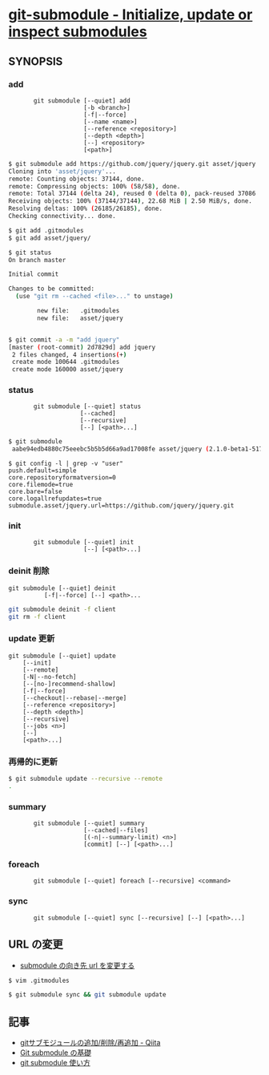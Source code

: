 # [git-submodule - Initialize, update or inspect submodules](https://git-scm.com/docs/git-submodule)

## SYNOPSIS

### add

~~~
       git submodule [--quiet] add
       				 [-b <branch>]
       				 [-f|--force]
       				 [--name <name>]
                     [--reference <repository>]
                     [--depth <depth>]
                     [--] <repository>
                     [<path>]
~~~

~~~bash
$ git submodule add https://github.com/jquery/jquery.git asset/jquery
Cloning into 'asset/jquery'...
remote: Counting objects: 37144, done.
remote: Compressing objects: 100% (58/58), done.
remote: Total 37144 (delta 24), reused 0 (delta 0), pack-reused 37086
Receiving objects: 100% (37144/37144), 22.68 MiB | 2.50 MiB/s, done.
Resolving deltas: 100% (26185/26185), done.
Checking connectivity... done.

$ git add .gitmodules
$ git add asset/jquery/

$ git status
On branch master

Initial commit

Changes to be committed:
  (use "git rm --cached <file>..." to unstage)

        new file:   .gitmodules
        new file:   asset/jquery


$ git commit -a -m "add jquery"
[master (root-commit) 2d7829d] add jquery
 2 files changed, 4 insertions(+)
 create mode 100644 .gitmodules
 create mode 160000 asset/jquery

~~~

### status

~~~                     
       git submodule [--quiet] status
       			    [--cached]
       			    [--recursive]
       			    [--] [<path>...]
~~~

~~~bash
$ git submodule
 aabe94edb4880c75eeebc5b5b5d66a9ad17008fe asset/jquery (2.1.0-beta1-517-gaabe94e)
~~~

~~~
$ git config -l | grep -v "user"
push.default=simple
core.repositoryformatversion=0
core.filemode=true
core.bare=false
core.logallrefupdates=true
submodule.asset/jquery.url=https://github.com/jquery/jquery.git
~~~


### init

~~~       			    
       git submodule [--quiet] init
       				 [--] [<path>...]
~~~

### deinit  削除

~~~
git submodule [--quiet] deinit
          [-f|--force] [--] <path>...
~~~

~~~bash
git submodule deinit -f client
git rm -f client
~~~

### update 更新

~~~man
git submodule [--quiet] update
    [--init]
    [--remote]
    [-N|--no-fetch]
    [--[no-]recommend-shallow]
    [-f|--force]
    [--checkout|--rebase|--merge]
    [--reference <repository>]
    [--depth <depth>]
    [--recursive]
    [--jobs <n>]
    [--]
    [<path>...]
~~~

### 再帰的に更新

~~~bash
$ git submodule update --recursive --remote
.
~~~

### summary

~~~                     
       git submodule [--quiet] summary
       				 [--cached|--files]
       				 [(-n|--summary-limit) <n>]
                     [commit] [--] [<path>...]
~~~

###  foreach

~~~                     
       git submodule [--quiet] foreach [--recursive] <command>
~~~

### sync

~~~       
       git submodule [--quiet] sync [--recursive] [--] [<path>...]

~~~

## URL の変更

- [submodule の向き先 url を変更する](http://qiita.com/8mamo10/items/fd11d8c7a2d928b39173)

~~~bash
$ vim .gitmodules
~~~

~~~bash
$ git submodule sync && git submodule update
~~~

## 記事

- [gitサブモジュールの追加/削除/再追加 - Qiita](https://qiita.com/uma8/items/f6d625c92bb355ccc409)
- [Git submodule の基礎](http://qiita.com/sotarok/items/0d525e568a6088f6f6bb)
- [git submodule 使い方](http://transitive.info/article/git/command/submodule/)